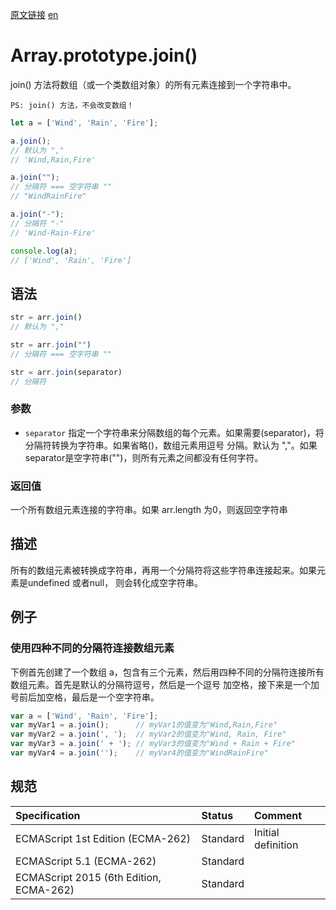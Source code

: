 <a href="https://developer.mozilla.org/zh-CN/docs/Web/JavaScript/Reference/Global_Objects/Array/join" target="_blank">原文链接</a>
<a href="https://developer.mozilla.org/en-US/docs/Web/JavaScript/Reference/Global_Objects/Array/join" target="_blank">en</a>

# Array.prototype.join()

join() 方法将数组（或一个类数组对象）的所有元素连接到一个字符串中。

`PS: join() 方法，不会改变数组！`

```javascript
let a = ['Wind', 'Rain', 'Fire'];

a.join();
// 默认为 ","
// 'Wind,Rain,Fire'

a.join("");
// 分隔符 === 空字符串 ""
// "WindRainFire"

a.join("-");
// 分隔符 "-"
// 'Wind-Rain-Fire'

console.log(a);
// ['Wind', 'Rain', 'Fire']
```

## 语法

```javascript
str = arr.join()
// 默认为 ","

str = arr.join("")
// 分隔符 === 空字符串 ""

str = arr.join(separator)
// 分隔符
```

### 参数

* `separator` 指定一个字符串来分隔数组的每个元素。如果需要(separator)，将分隔符转换为字符串。如果省略()，数组元素用逗号
分隔。默认为 ","。如果separator是空字符串("")，则所有元素之间都没有任何字符。

### 返回值

一个所有数组元素连接的字符串。如果 arr.length 为0，则返回空字符串

## 描述

所有的数组元素被转换成字符串，再用一个分隔符将这些字符串连接起来。如果元素是undefined 或者null， 则会转化成空字符串。

## 例子

### 使用四种不同的分隔符连接数组元素

下例首先创建了一个数组 a，包含有三个元素，然后用四种不同的分隔符连接所有数组元素。首先是默认的分隔符逗号，然后是一个逗号
加空格，接下来是一个加号前后加空格，最后是一个空字符串。

```javascript
var a = ['Wind', 'Rain', 'Fire'];
var myVar1 = a.join();      // myVar1的值变为"Wind,Rain,Fire"
var myVar2 = a.join(', ');  // myVar2的值变为"Wind, Rain, Fire"
var myVar3 = a.join(' + '); // myVar3的值变为"Wind + Rain + Fire"
var myVar4 = a.join('');    // myVar4的值变为"WindRainFire"
```

## 规范

| Specification                           | Status   | Comment            |
|:----------------------------------------|:---------|:-------------------|
| ECMAScript 1st Edition (ECMA-262)       | Standard | Initial definition |
| ECMAScript 5.1 (ECMA-262)               | Standard |                    |
| ECMAScript 2015 (6th Edition, ECMA-262) | Standard |                    |